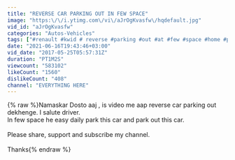 ```yaml
---
title: "REVERSE CAR PARKING OUT IN FEW SPACE"
image: "https:\/\/i.ytimg.com\/vi\/aJrOgKvasfw\/hqdefault.jpg"
vid_id: "aJrOgKvasfw"
categories: "Autos-Vehicles"
tags: ["#renault #kwid # reverse #parking #out #at #few #space #home #parking #ideas"]
date: "2021-06-16T19:43:46+03:00"
vid_date: "2017-05-25T05:57:31Z"
duration: "PT1M2S"
viewcount: "583102"
likeCount: "1560"
dislikeCount: "408"
channel: "EVERYTHING HERE"
---
```

{% raw %}Namaskar Dosto aaj , is video me aap reverse car parking out dekhenge. I salute driver. <br />In few space he easy daily park this car and park out this car.<br /><br />Please share, support and subscribe my channel. <br /><br />Thanks{% endraw %}

